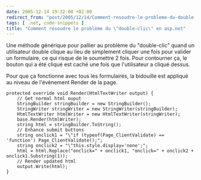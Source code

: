 ```yaml
---
date: 2005-12-14 19:32:00 +02:00
redirect_from: "post/2005/12/14/Comment-resoudre-le-probleme-du-double-clic-en-aspnet"
tags: [ .net, code-snippets ]
title: "Comment résoudre le problème du \"double-clic\" en asp.net"
---
```


Une méthode générique pour pallier au problème du "double-clic" quand un
utilisateur double clique au lieu de simplement cliquer une fois pour valider
un formulaire, ce qui risque de le soumettre 2 fois. Pour contourner ça, le
bouton qui a été cliqué est caché une fois que l'utilisateur a cliqué
dessus.

Pour que ça fonctionne avec tous les formulaires, la bidouille est appliqué
au niveau de l'évènement Render de la page.

```
protected override void Render(HtmlTextWriter output) {
    // Get normal html ouput
    StringBuilder stringBuilder = new StringBuilder();
    StringWriter stringWriter = new StringWriter(stringBuilder);
    HtmlTextWriter htmlWriter = new HtmlTextWriter(stringWriter);
    base.Render(htmlWriter);
    string html = stringBuilder.ToString();
    // Enhance submit buttons
    string onclick1 = "\"if (typeof(Page_ClientValidate) == 'function') Page_ClientValidate();";
    string onclick2 = "\"this.style.display='none';";
    html = html.Replace("onclick=" + onclick1, "onclick=" + onclick2 + onclick1.Substring(1));
    // Render updated html
    output.Write(html);
}
```
